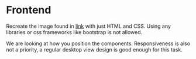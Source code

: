 # Frontend

Recreate the image found in
[link](https://www.figma.com/file/BnlPsqavVEoyR8JbfQTQoO/task1?type=design&node-id=0-1&mode=design&t=FZ3SpIFq7zBPksBn-0)
with just HTML and CSS. Using any libraries or css frameworks like bootstrap is not allowed.

We are looking at how you position the components. Responsiveness is also not a priority, a regular desktop view design is good enough for this task.
